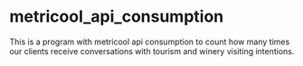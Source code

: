 # metricool_api_consumption
This is a program with metricool api consumption to count how many times our clients receive conversations with tourism and winery visiting intentions. 
